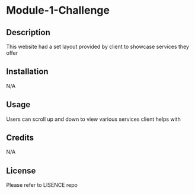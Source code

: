 # Module-1-Challenge

## Description
This website had a set layout provided by client to showcase services they offer

## Installation
N/A

## Usage
Users can scroll up and down to view various services client helps with

## Credits
N/A

## License
Please refer to LISENCE repo
